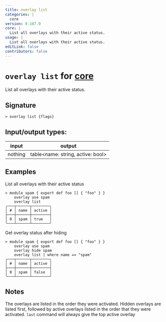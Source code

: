 ```yaml
---
title: overlay list
categories: |
  core
version: 0.107.0
core: |
  List all overlays with their active status.
usage: |
  List all overlays with their active status.
editLink: false
contributors: false
---
```

<!-- This file is automatically generated. Please edit the command in https://github.com/nushell/nushell instead. -->

# `overlay list` for [core](/commands/categories/core.md)

<div class='command-title'>List all overlays with their active status.</div>

## Signature

```> overlay list {flags} ```


## Input/output types:

| input   | output                            |
| ------- | --------------------------------- |
| nothing | table&lt;name: string, active: bool&gt; |
## Examples

List all overlays with their active status
```nu
> module spam { export def foo [] { "foo" } }
    overlay use spam
    overlay list
╭───┬──────┬────────╮
│ # │ name │ active │
├───┼──────┼────────┤
│ 0 │ spam │ true   │
╰───┴──────┴────────╯

```

Get overlay status after hiding
```nu
> module spam { export def foo [] { "foo" } }
    overlay use spam
    overlay hide spam
    overlay list | where name == "spam"
╭───┬──────┬────────╮
│ # │ name │ active │
├───┼──────┼────────┤
│ 0 │ spam │ false  │
╰───┴──────┴────────╯

```

## Notes
The overlays are listed in the order they were activated. Hidden overlays are listed first, followed by active overlays listed in the order that they were activated. `last` command will always give the top active overlay